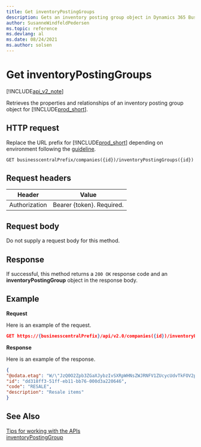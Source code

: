 ```yaml
---
title: Get inventoryPostingGroups
description: Gets an inventory posting group object in Dynamics 365 Business Central.
author: SusanneWindfeldPedersen
ms.topic: reference
ms.devlang: al
ms.date: 08/24/2021
ms.author: solsen
---
```


<!-- NOTE: This article is an auto-generated stub from the metadata file. -->
<!-- The sections marked with an EDIT_IS_REQUIRED require manual editing. -->
# Get inventoryPostingGroups

[!INCLUDE[api_v2_note](../../../includes/api_v2_note.md)]

Retrieves the properties and relationships of an inventory posting group object for [!INCLUDE[prod_short](../../../includes/prod_short.md)].

## HTTP request

Replace the URL prefix for [!INCLUDE[prod_short](../../../includes/prod_short.md)] depending on environment following the [guideline](../../v2.0/endpoints-apis-for-dynamics.md).
<!-- START>EDIT_IS_REQUIRED. There URL for accessing the endpoint might be different -->
```
GET businesscentralPrefix/companies({id})/inventoryPostingGroups({id})
```
<!-- END>EDIT_IS_REQUIRED -->
## Request headers

|Header|Value|
|------|-----|
|Authorization  |Bearer {token}. Required. |

## Request body

Do not supply a request body for this method.

## Response

If successful, this method returns a ```200 OK``` response code and an **inventoryPostingGroup** object in the response body.

## Example

**Request**

Here is an example of the request.

```json
GET https://{businesscentralPrefix}/api/v2.0/companies({id})/inventoryPostingGroups({id})
```

**Response**

Here is an example of the response.

```json
{
"@odata.etag": "W/\"JzQ0O2Zpb3ZGaXJybzIvSXRpWHNsZWJRNFV1ZUcycUdvTkFOV2paQVNiQVlaNkU9MTswMDsn\"",
"id": "dd318ff3-51ff-eb11-bb76-000d3a220646",
"code": "RESALE",
"description": "Resale items"
}
```

## See Also

[Tips for working with the APIs](/dynamics365/business-central/dev-itpro/developer/devenv-connect-apps-tips)  
[inventoryPostingGroup](../resources/dynamics_inventoryPostingGroup.md)  
